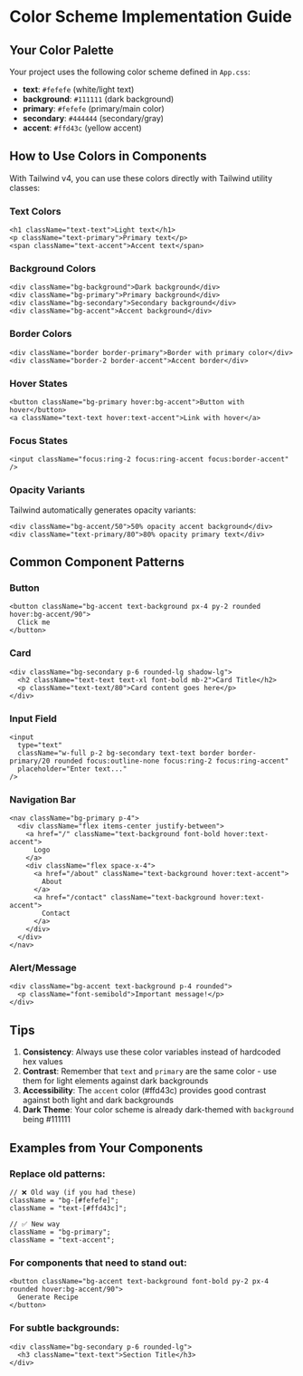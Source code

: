 # Color Scheme Implementation Guide

## Your Color Palette

Your project uses the following color scheme defined in `App.css`:

- **text**: `#fefefe` (white/light text)
- **background**: `#111111` (dark background)
- **primary**: `#fefefe` (primary/main color)
- **secondary**: `#444444` (secondary/gray)
- **accent**: `#ffd43c` (yellow accent)

## How to Use Colors in Components

With Tailwind v4, you can use these colors directly with Tailwind utility classes:

### Text Colors

```tsx
<h1 className="text-text">Light text</h1>
<p className="text-primary">Primary text</p>
<span className="text-accent">Accent text</span>
```

### Background Colors

```tsx
<div className="bg-background">Dark background</div>
<div className="bg-primary">Primary background</div>
<div className="bg-secondary">Secondary background</div>
<div className="bg-accent">Accent background</div>
```

### Border Colors

```tsx
<div className="border border-primary">Border with primary color</div>
<div className="border-2 border-accent">Accent border</div>
```

### Hover States

```tsx
<button className="bg-primary hover:bg-accent">Button with hover</button>
<a className="text-text hover:text-accent">Link with hover</a>
```

### Focus States

```tsx
<input className="focus:ring-2 focus:ring-accent focus:border-accent" />
```

### Opacity Variants

Tailwind automatically generates opacity variants:

```tsx
<div className="bg-accent/50">50% opacity accent background</div>
<div className="text-primary/80">80% opacity primary text</div>
```

## Common Component Patterns

### Button

```tsx
<button className="bg-accent text-background px-4 py-2 rounded hover:bg-accent/90">
  Click me
</button>
```

### Card

```tsx
<div className="bg-secondary p-6 rounded-lg shadow-lg">
  <h2 className="text-text text-xl font-bold mb-2">Card Title</h2>
  <p className="text-text/80">Card content goes here</p>
</div>
```

### Input Field

```tsx
<input
  type="text"
  className="w-full p-2 bg-secondary text-text border border-primary/20 rounded focus:outline-none focus:ring-2 focus:ring-accent"
  placeholder="Enter text..."
/>
```

### Navigation Bar

```tsx
<nav className="bg-primary p-4">
  <div className="flex items-center justify-between">
    <a href="/" className="text-background font-bold hover:text-accent">
      Logo
    </a>
    <div className="flex space-x-4">
      <a href="/about" className="text-background hover:text-accent">
        About
      </a>
      <a href="/contact" className="text-background hover:text-accent">
        Contact
      </a>
    </div>
  </div>
</nav>
```

### Alert/Message

```tsx
<div className="bg-accent text-background p-4 rounded">
  <p className="font-semibold">Important message!</p>
</div>
```

## Tips

1. **Consistency**: Always use these color variables instead of hardcoded hex values
2. **Contrast**: Remember that `text` and `primary` are the same color - use them for light elements against dark backgrounds
3. **Accessibility**: The `accent` color (#ffd43c) provides good contrast against both light and dark backgrounds
4. **Dark Theme**: Your color scheme is already dark-themed with `background` being #111111

## Examples from Your Components

### Replace old patterns:

```tsx
// ❌ Old way (if you had these)
className = "bg-[#fefefe]";
className = "text-[#ffd43c]";

// ✅ New way
className = "bg-primary";
className = "text-accent";
```

### For components that need to stand out:

```tsx
<button className="bg-accent text-background font-bold py-2 px-4 rounded hover:bg-accent/90">
  Generate Recipe
</button>
```

### For subtle backgrounds:

```tsx
<div className="bg-secondary p-6 rounded-lg">
  <h3 className="text-text">Section Title</h3>
</div>
```
